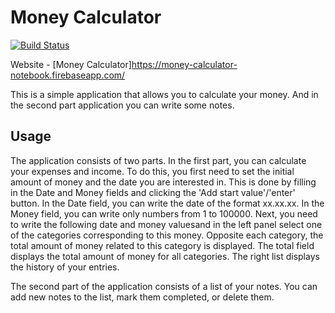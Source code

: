 # Money Calculator
[![Build Status](https://travis-ci.org/EgorGo23/frontend-project-MoneyCalc.svg?branch=master)](https://travis-ci.org/EgorGo23/frontend-project-MoneyCalc)

Website - [Money Calculator]https://money-calculator-notebook.firebaseapp.com/

This is a simple application that allows you to calculate your money. And in the second part application you can write some notes.

## Usage
The application consists of two parts. In the first part, you can calculate your expenses and income.
To do this, you first need to set the initial amount of money and the date you are interested in. This is done by filling in the Date and Money fields and clicking the 'Add start value'/'enter' button. In the Date field, you can write the date of the format xx.xx.xx. In the Money field, you can write only numbers from 1 to 100000.
Next, you need to write the following date and money values ​​and in the left panel select one of the categories corresponding to this money. Opposite each category, the total amount of money related to this category is displayed.
The total field displays the total amount of money for all categories.
The right list displays the history of your entries.

The second part of the application consists of a list of your notes. You can add new notes to the list, mark them completed, or delete them.
